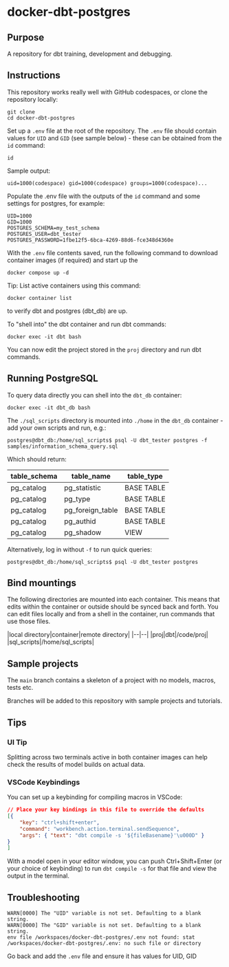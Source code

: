 # docker-dbt-postgres

## Purpose

A repository for dbt training, development and debugging.

## Instructions

This repository works really well with GitHub codespaces, or clone the repository locally:

```shell
git clone
cd docker-dbt-postgres
```

Set up a `.env` file at the root of the repository. The `.env` file should contain values for `UID` and `GID` (see sample below) - these can be obtained from the `id` command:

```shell
id
```

Sample output:
```shell
uid=1000(codespace) gid=1000(codespace) groups=1000(codespace)...
```

Populate the .env file with the outputs of the `id` command and some settings for postgres, for example:

```.env
UID=1000
GID=1000
POSTGRES_SCHEMA=my_test_schema
POSTGRES_USER=dbt_tester
POSTGRES_PASSWORD=1fbe12f5-6bca-4269-88d6-fce348d4360e
```

With the `.env` file contents saved, run the following command to download container images (if required) and start up the 

```shell
docker compose up -d
```

Tip: List active containers using this command:

```shell
docker container list
```

to verify dbt and postgres (dbt_db) are up.

To "shell into" the dbt container and run dbt commands:

```shell
docker exec -it dbt bash
```

You can now edit the project stored in the `proj` directory and run dbt commands.

## Running PostgreSQL

To query data directly you can shell into the `dbt_db` container:
```shell
docker exec -it dbt_db bash
```

The `./sql_scripts` directory is mounted into `./home` in the `dbt_db` container - add your own scripts and run, e.g.:

```shell
postgres@dbt_db:/home/sql_scripts$ psql -U dbt_tester postgres -f samples/information_schema_query.sql
```

Which should return:

|    table_schema    |              table_name               | table_type |
|--------------------|---------------------------------------|------------|
| pg_catalog         | pg_statistic                          | BASE TABLE |
| pg_catalog         | pg_type                               | BASE TABLE |
| pg_catalog         | pg_foreign_table                      | BASE TABLE |
| pg_catalog         | pg_authid                             | BASE TABLE |
| pg_catalog         | pg_shadow                             | VIEW       |

Alternatively, log in without `-f` to run quick queries:
```shell
postgres@dbt_db:/home/sql_scripts$ psql -U dbt_tester postgres
```

## Bind mountings

The following directories are mounted into each container. This means that edits within the container or outside should be synced back and forth. You can edit files locally and from a shell in the container, run commands that use those files.

|local directory|container|remote directory|
|--|--|
|proj|dbt|/code/proj|
|sql_scripts|/home/sql_scripts|

## Sample projects

The `main` branch contains a skeleton of a project with no models, macros, tests etc.

Branches will be added to this repository with sample projects and tutorials.

## Tips

### UI Tip

Splitting across two terminals active in both container images can help check the results of model builds on actual data.

### VSCode Keybindings

You can set up a keybinding for compiling macros in VSCode:

```json
// Place your key bindings in this file to override the defaults
[{
    "key": "ctrl+shift+enter",
    "command": "workbench.action.terminal.sendSequence",
    "args": { "text": "dbt compile -s '${fileBasename}'\u000D" }
}
]
```

With a model open in your editor window, you can push Ctrl+Shift+Enter (or your choice of keybinding) to run `dbt compile -s` for that file and view the output in the terminal.

## Troubleshooting

```
WARN[0000] The "UID" variable is not set. Defaulting to a blank string. 
WARN[0000] The "GID" variable is not set. Defaulting to a blank string. 
env file /workspaces/docker-dbt-postgres/.env not found: stat /workspaces/docker-dbt-postgres/.env: no such file or directory
```

Go back and add the `.env` file and ensure it has values for UID, GID
